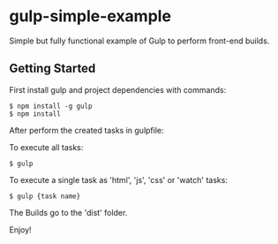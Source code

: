 # gulp-simple-example
Simple but fully functional example of Gulp to perform front-end builds.

## Getting Started
First install gulp and project dependencies with commands:
```
$ npm install -g gulp
$ npm install
```
After perform the created tasks in gulpfile:

To execute all tasks:
```
$ gulp
```

To execute a single task as 'html', 'js', 'css' or 'watch' tasks:
```
$ gulp {task name}
```

The Builds go to the 'dist' folder. 

Enjoy!
